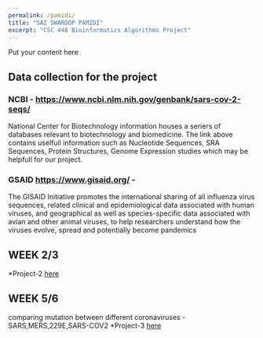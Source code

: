 ```yaml
---
permalink: /pamidi/
title: "SAI SWAROOP PAMIDI"
excerpt: "CSC 448 Bioinformatics Algorithms Project"
---
```


Put your content here

## Data collection for the project

### NCBI - https://www.ncbi.nlm.nih.gov/genbank/sars-cov-2-seqs/

National Center for Biotechnology information houses a seriers of databases relevant to biotechnology and biomedicine.
The link above contains uselfull information such as Nucleotide Sequences, SRA Sequences, Protein Structures, Genome Expression studies which may be helpfull for our project.

### GSAID https://www.gisaid.org/ -

The GISAID Initiative promotes the international sharing of all influenza virus sequences, related clinical and epidemiological data associated with human viruses, and geographical as well as species-specific data associated with avian and other animal viruses, to help researchers understand how the viruses evolve, spread and potentially become pandemics

## WEEK 2/3

\*Project-2 [here](https://nbviewer.jupyter.org/github/SaiPamidi/CSC448-Project/blob/master/projPhyTree.ipynb)

## WEEK 5/6

comparing mutation between different coronaviruses - SARS,MERS,229E,SARS-COV2
\*Project-3 [here](https://nbviewer.jupyter.org/github/SaiPamidi/CSC448-projectCoronavirusMutation/blob/master/CoronavirusMutations.ipynb)
